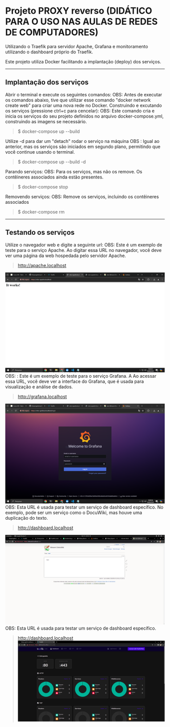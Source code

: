 # Projeto PROXY reverso  (DIDÁTICO PARA O USO NAS AULAS DE REDES DE COMPUTADORES)

 Utilizando o Traefik para servidor Apache, Grafana e monitoramento utilizando o dashboard próprio do Traefik.
    
Este projeto utiliza Docker facilitando a implantação (deploy) dos serviços. 
 ***

 ## Implantação dos serviços
 Abrir o terminal e execute os seguintes comandos:
OBS: Antes de executar os comandos abaixo, tive que utilizar esse comando "docker network create web" para criar uma nova rede no Docker.
Construindo e excutando os serviços (pressione ctrl+c para cencelar):
OBS: Este comando cria e inicia os serviços do seu projeto definidos no arquivo docker-compose.yml, construindo as imagens se necessário.
 > $ docker-compose up --build

 Utilize -d para dar um "detach" rodar o serviço na máquina
OBS : Igual ao anterior, mas os serviços são iniciados em segundo plano, permitindo que você continue usando o terminal.
> $ docker-compose up --build -d

Parando serviços:
OBS: Para os serviços, mas não os remove. Os contêineres associados ainda estão presentes.
> $ docker-compose stop

Removendo serviços: 
OBS: Remove os serviços, incluindo os contêineres associados
> $ docker-compose rm
***

 ## Testando os serviços

Utilize o navegador web e digite a seguinte url:
OBS: Este é um exemplo de teste para o serviço Apache. Ao digitar essa URL no navegador, você deve ver uma página da web hospedada pelo servidor Apache.
> http://apache.localhost

 ![Testando o Apache](doc/apache.png) 
OBS: : Este é um exemplo de teste para o serviço Grafana. A Ao acessar essa URL, você deve ver a interface do Grafana, que é usada para visualização e análise de dados.
 > http://grafana.localhost

 ![Testando o Grafana](doc/grafana.png) 
OBS: Esta URL é usada para testar um serviço de dashboard específico. No exemplo, pode ser um serviço como o DocuWiki, mas houve uma duplicação do texto.
  > http://dashboard.localhost

 ![Testando o DocuWiki](doc/DocuWiki.png) 
OBS: Esta URL é usada para testar um serviço de dashboard específico.
  > http://dashboard.localhost
 ![Testando o Traefik](doc/dashboard.png) 
